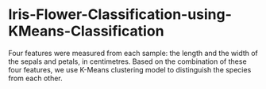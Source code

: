 # Iris-Flower-Classification-using-KMeans-Classification
Four features were measured from each sample: the length and the width of the sepals and petals, in centimetres. Based on the combination of these four features, we use K-Means clustering model to distinguish the species from each other.
